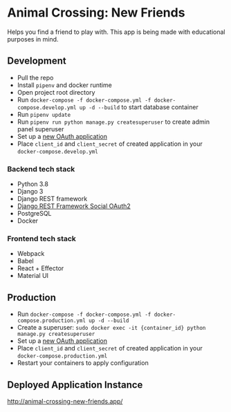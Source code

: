 # Animal Crossing: New Friends

Helps you find a friend to play with.
This app is being made with educational purposes in mind.


## Development

* Pull the repo
* Install `pipenv` and docker runtime
* Open project root directory
* Run `docker-compose -f docker-compose.yml -f docker-compose.develop.yml up -d --build` to start database container
* Run `pipenv update`
* Run `pipenv run python manage.py createsuperuser` to create admin panel superuser
* Set up a [new OAuth application](https://github.com/RealmTeam/django-rest-framework-social-oauth2#setting-up-a-new-application)
* Place `client_id` and `client_secret` of created application in your `docker-compose.develop.yml`

### Backend tech stack

* Python 3.8
* Django 3
* Django REST framework
* [Django REST Framework Social OAuth2](https://github.com/RealmTeam/django-rest-framework-social-oauth2)
* PostgreSQL
* Docker

### Frontend tech stack

* Webpack
* Babel
* React + Effector
* Material UI


## Production

* Run `docker-compose -f docker-compose.yml -f docker-compose.production.yml up -d --build`
* Create a superuser: `sudo docker exec -it {container_id} python manage.py createsuperuser`
* Set up a [new OAuth application](https://github.com/RealmTeam/django-rest-framework-social-oauth2#setting-up-a-new-application)
* Place `client_id` and `client_secret` of created application in your `docker-compose.production.yml`
* Restart your containers to apply configuration

## Deployed Application Instance
 
http://animal-crossing-new-friends.app/
